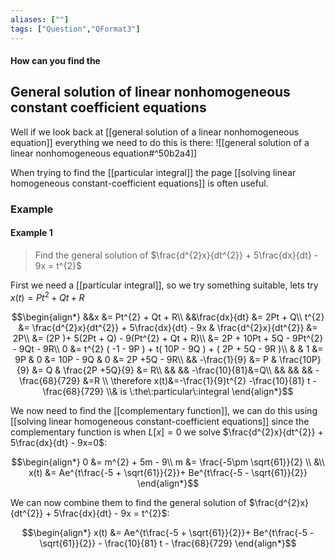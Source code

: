 ```yaml
---
aliases: [""]
tags: ["Question","QFormat3"]
---
```


#### How can you find the
## General solution of linear nonhomogeneous constant coefficient equations

Well if we look back at [[general solution of a linear nonhomogeneous equation]] everything we need to do this is there:
![[general solution of a linear nonhomogeneous equation#^50b2a4]]


When trying to find the [[particular integral]] the page [[solving linear homogeneous constant-coefficient equations]] is often useful.

### Example

#### Example 1

> Find the general solution of $\frac{d^{2}x}{dt^{2}} + 5\frac{dx}{dt} - 9x = t^{2}$

First we need a [[particular integral]], so we try something suitable, lets try $x(t)=Pt^{2} + Qt + R$

$$\begin{align*}
&&x &= Pt^{2} + Qt + R\\
&&\frac{dx}{dt} &= 2Pt + Q\\
t^{2} &= \frac{d^{2}x}{dt^{2}} + 5\frac{dx}{dt} - 9x & \frac{d^{2}x}{dt^{2}} &= 2P\\
 &= (2P )+ 5(2Pt + Q) - 9(Pt^{2} + Qt + R)\\
 &= 2P + 10Pt + 5Q - 9Pt^{2} - 9Qt - 9R\\
 0 &= t^{2} ( -1 - 9P ) + t( 10P - 9Q ) + ( 2P + 5Q - 9R )\\
& & 1 &= 9P & 0 &= 10P - 9Q & 0 &= 2P +5Q - 9R\\
&& -\frac{1}{9} &= P & \frac{10P}{9} &= Q & \frac{2P +5Q}{9} &= R\\
&& &&  -\frac{10}{81}&=Q\\
&& && &&  - \frac{68}{729} &=R \\
\therefore x(t)&=-\frac{1}{9}t^{2} -\frac{10}{81} t - \frac{68}{729} \\& is \:the\:particular\:integral
\end{align*}$$

We now need to find the [[complementary function]], we can do this using [[solving linear homogeneous constant-coefficient equations]] since the complementary function is when $L[x]=0$ we solve $\frac{d^{2}x}{dt^{2}} + 5\frac{dx}{dt} - 9x=0$:

$$\begin{align*}
0 &= m^{2} + 5m - 9\\
m &= \frac{-5\pm \sqrt{61}}{2} \\
&\\
x(t) &= Ae^{t\frac{-5 + \sqrt{61}}{2}}+ Be^{t\frac{-5 - \sqrt{61}}{2}}
\end{align*}$$

We can now combine them to find the general solution of $\frac{d^{2}x}{dt^{2}} + 5\frac{dx}{dt} - 9x = t^{2}$:

$$\begin{align*}
x(t) &= Ae^{t\frac{-5 + \sqrt{61}}{2}}+ Be^{t\frac{-5 - \sqrt{61}}{2}} - \frac{10}{81} t - \frac{68}{729}
\end{align*}$$

